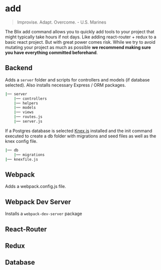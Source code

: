 # add
> Improvise. Adapt. Overcome. - U.S. Marines

The Blix add command allows you to quickly add tools to your project that might typically take hours if not days. Like adding react-router + redux to a basic react project. But with great power comes risk. While we try to avoid mutating your project as much as possible **we recommend making sure you have everything committed beforehand**.

## Backend

Adds a ```server``` folder and scripts for controllers and models (if database selected). Also installs necessary Express / ORM packages.

```bash
|── server
    |── controllers
    |── helpers
    |── models
    |── views 
    |── routes.js
    |── server.js
```

If a Postgres database is selected [Knex.js](https://knexjs.org/) installed and the init command executed to create a db folder with migrations and seed files as well as the knex config file.
```bash
|── db
    |── migrations
|── knexfile.js
```

## Webpack

Adds a webpack.config.js file.

## Webpack Dev Server

Installs a ```webpack-dev-server``` package

## React-Router

## Redux

## Database